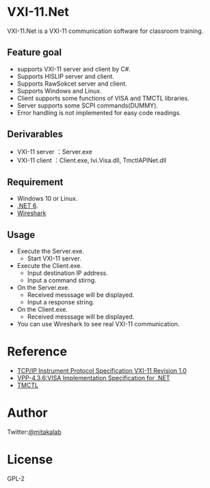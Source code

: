 # VXI-11.Net
VXI-11.Net is a VXI-11 communication software for classroom training.

## Feature goal
- supports VXI-11 server and client by C#.
- Supports HISLIP server and client.
- Supports RawSokcet server and client.
- Supports Windows and Linux.
- Client supports some functions of VISA and TMCTL libraries.
- Server supports some SCPI commands(DUMMY).
- Error handling is not implemented for easy code readings.

## Derivarables
- VXI-11 server ：Server.exe
- VXI-11 client ：Client.exe, Ivi.Visa.dll, TmctlAPINet.dll

## Requirement
- Windows 10 or Linux.
- [.NET 6](https://dotnet.microsoft.com/ja-jp/download/dotnet/6.0).
- [Wireshark](https://www.wireshark.org/)

## Usage
- Execute the Server.exe.
  - Start VXI-11 server.
- Execute the Client.exe.
  - Input destination IP address.
  - Input a command stirng.
- On the Server.exe.
  - Received messsage will be displayed.
  - Input a response string.
- On the Client.exe.
  - Received messsage will be displayed.
- You can use Wireshark to see real VXI-11 communication.

# Reference
- [TCP/IP Instrument Protocol Specification VXI-11 Revision 1.0](https://www.vxibus.org/files/VXI_Specs/VXI-11.zip)
- [VPP-4.3.6:VISA Implementation Specification for .NET](https://www.ivifoundation.org/docs/vpp436_2016-06-07.pdf)
- [TMCTL](https://tmi.yokogawa.com/library/documents-downloads/software/tmctl/)

# Author
Twitter:[@mitakalab](https://twitter.com/mitakalab)

# License
GPL-2